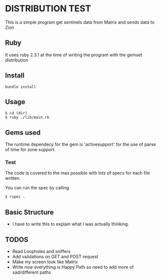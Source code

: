 # DISTRIBUTION TEST

This is a simple program get sentinels data from Matrix and sends data to Zion

## Ruby
It uses ruby 2.3.1 at the time of writing the program with the gemset distribution

## Install

    bundle install

## Usage
    $ cd (dir)
    $ ruby ./lib/main.rb

## Gems used
The runtime dependecy for the gem is 'activesupport' for the use of parse of time for zone support.

### Test
The code is covered to the max possible with lots of specs for each file written.

You can run the spec by calling

```ruby
$ rspec .
```

## Basic Structure

- I have to write this to explain what I was actually thinking.

## TODOS

- Read Loopholes and sniffers
- Add validations on GET and POST request
- Make my screen look like Matrix
- Write now everything is Happy Path so need to add more of sad/different paths
